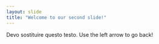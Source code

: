 ```yaml
---
layout: slide
title: "Welcome to our second slide!"
---
```

Devo sostituire questo testo.
Use the left arrow to go back!
